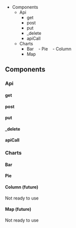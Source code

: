 - Components
  - Api
    - get
    - post
    - put
    - _delete
    - apiCall
  - Charts
    - Bar
    - Pie
    - Column
    - Map
  
## Components

### Api

#### get
#### post
#### put
#### _delete
#### apiCall

### Charts

#### Bar

#### Pie

#### Column (future)
Not ready to use
#### Map (future)
Not ready to use
